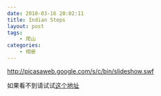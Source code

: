 ```yaml
---
date: 2010-03-16 20:02:11
title: Indian Steps
layout: post
tags:
    - 爬山
categories:
    - 相册
---
```

<a href="http://picasaweb.google.com/s/c/bin/slideshow.swf">http://picasaweb.google.com/s/c/bin/slideshow.swf</a>

如果看不到请试试<a href="http://picasaweb.google.co.uk/ztpala/20100306#">这个地址</a>
